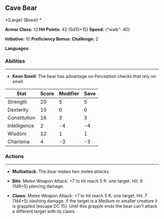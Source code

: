 ## Cave Bear
*(Large) (Beast) *

**Armor Class:** 12
**Hit Points:** 42 (5d10+15)
**Speed:** {"walk": 40}

**Initiative:** 10
**Proficiency Bonus:**
**Challenge:** 2

**Languages:** 

### Abilities
 --- 
- **Keen Smell**: The bear has advantage on Perception checks that rely on smell.



| Stat | Score | Modifier | Save |
| ---- | ---- | ---- | ---- |
| Strength | 20 | 5 | 5 |
| Dexterity | 10 | 0 | 0 |
| Constitution | 16 | 3 | 3 |
| Intelligence | 2 | -4 | -4 |
| Wisdom | 12 | 1 | 1 |
| Charisma | 4 | -3 | -3 |

### Actions
 --- 
- **Multiattack**: The bear makes two melee attacks.

- **Bite**: Melee Weapon Attack: +7 to hit  reach 5 ft.  one target. Hit: 9 (1d8+5) piercing damage.

- **Claws**: Melee Weapon Attack: +7 to hit  reach 5 ft.  one target. Hit: 7 (1d4+5) slashing damage. If the target is a Medium or smaller creature  it is grappled (escape DC 15). Until this grapple ends  the bear can't attack a different target with its claws.

